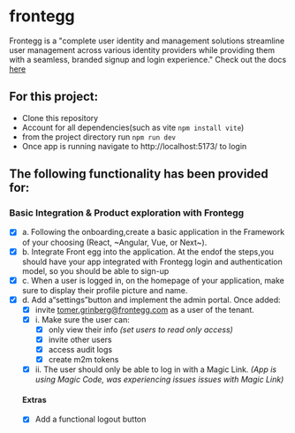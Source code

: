 # frontegg

 Frontegg is a "complete user identity and management solutions streamline user management across various identity providers while providing them with a seamless, branded signup and login experience."
 Check out the docs [here](https://docs.frontegg.com/docs/home-page)

 ## For this project: 
- Clone this repository
- Account for all dependencies(such as vite `npm install vite`) 
- from the project directory run `npm run dev` 
- Once app is running navigate to http://localhost:5173/ to login

## The following functionality has been provided for:

### Basic Integration & Product exploration with Frontegg
- [x] a. Following the onboarding,create a basic application in the Framework of your choosing (React, ~Angular, Vue, or Next~).
- [x] b. Integrate Front egg into the application. At the endof the steps,you should have your app integrated with Frontegg login and authentication model, so you should be able to sign-up
- [x] c. When a user is logged in, on the homepage of your application, make sure to display their profile picture and name.
- [x] d. Add a“settings”button and implement the admin portal. Once added:
    - [x] invite tomer.grinberg@frontegg.com as a user of the tenant.
    - [x] i. Make sure the user can:
        - [x] only view their info *(set users to read only access)*
        - [x] invite other users
        - [x] access audit logs
        - [x] create m2m tokens 
    - [x] ii. The user should only be able to log in with a Magic Link. *(App is using Magic Code, was experiencing issues issues with Magic Link)*

     #### Extras
    - [x] Add a functional logout button
     
  
  
  
     





